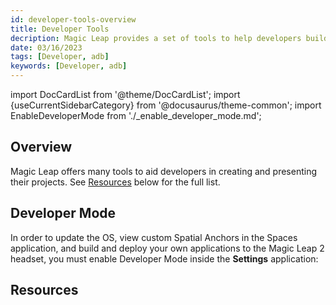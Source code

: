 ```yaml
---
id: developer-tools-overview
title: Developer Tools
decription: Magic Leap provides a set of tools to help developers build, test, and publish their applications.
date: 03/16/2023
tags: [Developer, adb]
keywords: [Developer, adb]
---
```

import DocCardList from '@theme/DocCardList';
import {useCurrentSidebarCategory} from '@docusaurus/theme-common';
import EnableDeveloperMode from './_enable_developer_mode.md';

## Overview

Magic Leap offers many tools to aid developers in creating and presenting their projects. See [Resources](/versioned_docs/version-22-May-2023/guides/developer-tools#resources) below for the full list.

## Developer Mode

In order to update the OS, view custom Spatial Anchors in the Spaces application, and build and deploy your own applications to the Magic Leap 2 headset, you must enable Developer Mode inside the **Settings** application:

<EnableDeveloperMode />

## Resources

<DocCardList items={useCurrentSidebarCategory().items}/>

